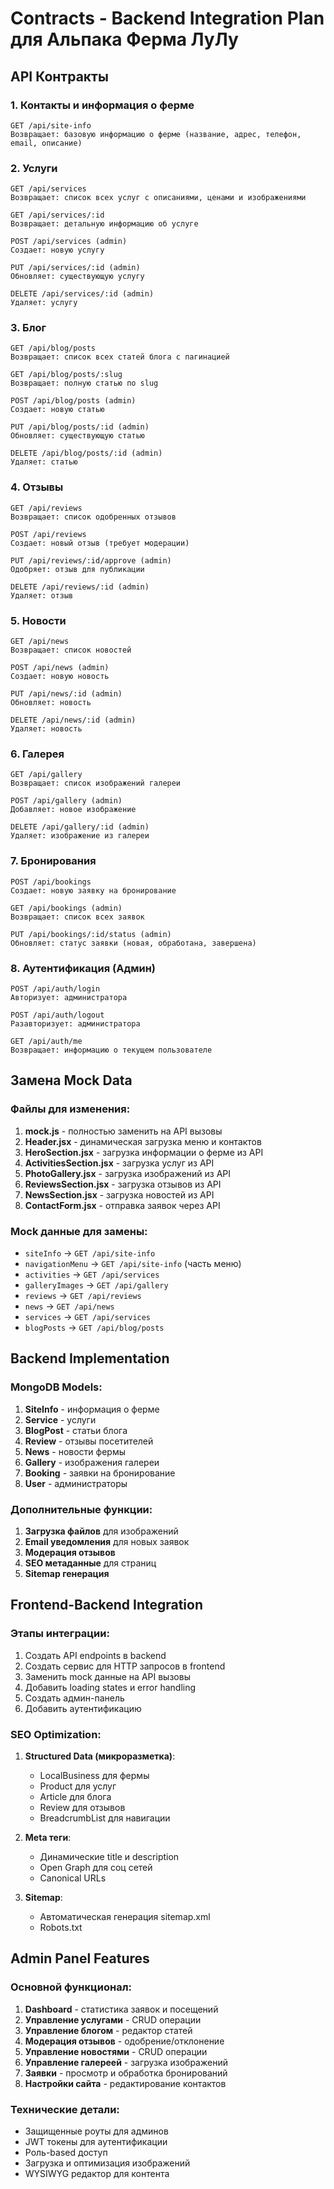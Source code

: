 # Contracts - Backend Integration Plan для Альпака Ферма ЛуЛу

## API Контракты

### 1. Контакты и информация о ферме
```
GET /api/site-info
Возвращает: базовую информацию о ферме (название, адрес, телефон, email, описание)
```

### 2. Услуги
```
GET /api/services
Возвращает: список всех услуг с описаниями, ценами и изображениями

GET /api/services/:id
Возвращает: детальную информацию об услуге

POST /api/services (admin)
Создает: новую услугу

PUT /api/services/:id (admin)  
Обновляет: существующую услугу

DELETE /api/services/:id (admin)
Удаляет: услугу
```

### 3. Блог
```
GET /api/blog/posts
Возвращает: список всех статей блога с пагинацией

GET /api/blog/posts/:slug
Возвращает: полную статью по slug

POST /api/blog/posts (admin)
Создает: новую статью

PUT /api/blog/posts/:id (admin)
Обновляет: существующую статью

DELETE /api/blog/posts/:id (admin)
Удаляет: статью
```

### 4. Отзывы
```
GET /api/reviews
Возвращает: список одобренных отзывов

POST /api/reviews
Создает: новый отзыв (требует модерации)

PUT /api/reviews/:id/approve (admin)
Одобряет: отзыв для публикации

DELETE /api/reviews/:id (admin)
Удаляет: отзыв
```

### 5. Новости
```
GET /api/news
Возвращает: список новостей

POST /api/news (admin)
Создает: новую новость

PUT /api/news/:id (admin)
Обновляет: новость

DELETE /api/news/:id (admin)
Удаляет: новость
```

### 6. Галерея
```
GET /api/gallery
Возвращает: список изображений галереи

POST /api/gallery (admin)
Добавляет: новое изображение

DELETE /api/gallery/:id (admin)
Удаляет: изображение из галереи
```

### 7. Бронирования
```
POST /api/bookings
Создает: новую заявку на бронирование

GET /api/bookings (admin)
Возвращает: список всех заявок

PUT /api/bookings/:id/status (admin)
Обновляет: статус заявки (новая, обработана, завершена)
```

### 8. Аутентификация (Админ)
```
POST /api/auth/login
Авторизует: администратора

POST /api/auth/logout
Разавторизует: администратора

GET /api/auth/me
Возвращает: информацию о текущем пользователе
```

## Замена Mock Data

### Файлы для изменения:
1. **mock.js** - полностью заменить на API вызовы
2. **Header.jsx** - динамическая загрузка меню и контактов
3. **HeroSection.jsx** - загрузка информации о ферме из API
4. **ActivitiesSection.jsx** - загрузка услуг из API
5. **PhotoGallery.jsx** - загрузка изображений из API
6. **ReviewsSection.jsx** - загрузка отзывов из API
7. **NewsSection.jsx** - загрузка новостей из API
8. **ContactForm.jsx** - отправка заявок через API

### Mock данные для замены:
- `siteInfo` → `GET /api/site-info`
- `navigationMenu` → `GET /api/site-info` (часть меню)
- `activities` → `GET /api/services`
- `galleryImages` → `GET /api/gallery`
- `reviews` → `GET /api/reviews`
- `news` → `GET /api/news`
- `services` → `GET /api/services`
- `blogPosts` → `GET /api/blog/posts`

## Backend Implementation

### MongoDB Models:
1. **SiteInfo** - информация о ферме
2. **Service** - услуги
3. **BlogPost** - статьи блога
4. **Review** - отзывы посетителей
5. **News** - новости фермы
6. **Gallery** - изображения галереи
7. **Booking** - заявки на бронирование
8. **User** - администраторы

### Дополнительные функции:
1. **Загрузка файлов** для изображений
2. **Email уведомления** для новых заявок
3. **Модерация отзывов**
4. **SEO метаданные** для страниц
5. **Sitemap генерация**

## Frontend-Backend Integration

### Этапы интеграции:
1. Создать API endpoints в backend
2. Создать сервис для HTTP запросов в frontend
3. Заменить mock данные на API вызовы
4. Добавить loading states и error handling
5. Создать админ-панель
6. Добавить аутентификацию

### SEO Optimization:
1. **Structured Data (микроразметка)**:
   - LocalBusiness для фермы
   - Product для услуг
   - Article для блога
   - Review для отзывов
   - BreadcrumbList для навигации

2. **Meta теги**:
   - Динамические title и description
   - Open Graph для соц сетей
   - Canonical URLs

3. **Sitemap**:
   - Автоматическая генерация sitemap.xml
   - Robots.txt

## Admin Panel Features

### Основной функционал:
1. **Dashboard** - статистика заявок и посещений
2. **Управление услугами** - CRUD операции
3. **Управление блогом** - редактор статей
4. **Модерация отзывов** - одобрение/отклонение
5. **Управление новостями** - CRUD операции
6. **Управление галереей** - загрузка изображений
7. **Заявки** - просмотр и обработка бронирований
8. **Настройки сайта** - редактирование контактов

### Технические детали:
- Защищенные роуты для админов
- JWT токены для аутентификации
- Роль-based доступ
- Загрузка и оптимизация изображений
- WYSIWYG редактор для контента